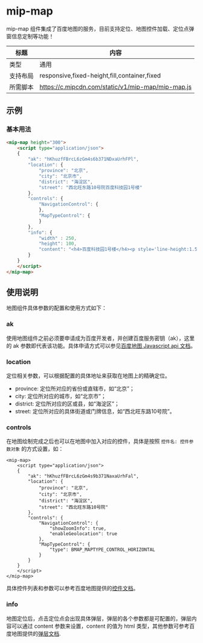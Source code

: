 # mip-map

mip-map 组件集成了百度地图的服务，目前支持定位、地图控件加载、定位点弹窗信息定制等功能！

标题|内容
----|----
类型|通用
支持布局|responsive,fixed-height,fill,container,fixed
所需脚本|https://c.mipcdn.com/static/v1/mip-map/mip-map.js

## 示例

### 基本用法
```html
<mip-map height="300">
    <script type="application/json">
    {
        "ak": "hKhuzfFBrcL6zGm4s6b371NDxaUrhFPl",
        "location": {
            "province": "北京",
            "city": "北京市",
            "district": "海淀区",
            "street": "西北旺东路10号院百度科技园1号楼"
        },
        "controls": {
            "NavigationControl": {
            },
            "MapTypeControl": {
            }
        },
        "info": {
            "width" : 250,
            "height": 100,
            "content": "<h4>百度科技园1号楼</h4><p style='line-height:1.5;font-size:13px;'>百度科技园1号楼坐落于北京北京市海淀区西北旺东路10号院</p></div>"
        }
    }
    </script>
</mip-map>
```

## 使用说明

地图组件具体参数的配置和使用方式如下：

### ak

使用地图组件之前必须要申请成为百度开发者，并创建百度服务密钥（ak），这里的 ak 参数即代表该功能。具体申请方式可以参见[百度地图 Javascript api 文档](http://in.lbsyun.baidu.com/index.php?title=jspopular/guide/getkey)。

### location

定位相关参数，可以根据配置的具体地址来获取在地图上的精确定位。

- province: 定位所对应的省份或直辖市，如“北京”；
- city: 定位所对应的城市，如“北京市”；
- district: 定位所对应的区或县，如“海淀区”；
- street: 定位所对应的具体街道或门牌信息，如“西北旺东路10号院”。

### controls

在地图绘制完成之后也可以在地图中加入对应的控件，具体是按照 `控件名: 控件参数对象` 的方式设置，如：

```
<mip-map>
    <script type="application/json">
    {
        "ak": "hKhuzfFBrcL6zGm4s9b371NaxaUrhFal",
        "location": {
            "province": "北京",
            "city": "北京市",
            "district": "海淀区",
            "street": "西北旺东路10号院"
        },
        "controls": {
            "NavigationControl": {
                "showZoomInfo": true,
                "enableGeolocation": true
            },
            "MapTypeControl": {
                "type": BMAP_MAPTYPE_CONTROL_HORIZONTAL
            }
        }
    }
    </script>
</mip-map>
```

具体控件列表和参数可以参考百度地图提供的[控件文档](http://lbsyun.baidu.com/cms/jsapi/reference/jsapi_reference.html#a2b0)。

### info

地图定位后，点击定位点会出现具体弹层，弹层的各个参数都是可配置的，弹层内容可以通过 content 参数来设置，content 的值为 html 类型，其他参数可参考百度地图提供的[弹层文档](http://lbsyun.baidu.com/cms/jsapi/reference/jsapi_reference.html#a3b8).
